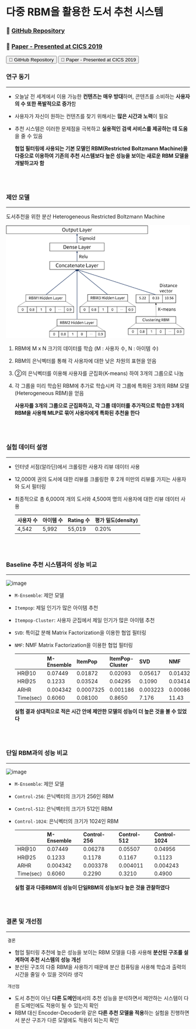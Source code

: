 # 다중 RBM을 활용한 도서 추천 시스템
### &#128193; [GitHub Repository](https://github.com/leee5495/Distributed_Heterogeneous_RBM)
### &#128196; [Paper - Presented at CICS 2019](https://leee5495.github.io/pdf/CICS_lej.pdf)
<button onclick="location.href='https://github.com/leee5495/Distributed_Heterogeneous_RBM'" type="button">&#128193; GitHub Repository</button>
<button onclick="location.href='https://leee5495.github.io/pdf/CICS_lej.pdf'" type="button">&#128196; Paper - Presented at CICS 2019</button>
<br>

### 연구 동기
---
- 오늘날 전 세계에서 이용 가능한 **컨텐츠는 매우 방대**하며, 콘텐츠를 소비하는 **사용자의 수 또한 폭발적으로 증가**함
- 사용자가 자신이 원하는 컨텐츠를 찾기 위해서는 **많은 시간과 노력**이 필요
- 추천 시스템은 이러한 문제점을 극복하고 **실용적인 검색 서비스를 제공하는 데 도움**을 줄 수 있음

  **협업 필터링에 사용되는 기본 모델인 RBM(Restricted Boltzmann Machine)을 다중으로 이용하여 기존의 추천 시스템보다 높은 성능을 보이는 새로운 RBM 모델을 개발하고자 함**
  
<br><br>

### 제안 모델
---
도서추천을 위한 분산 Heterogeneous Restricted Boltzmann Machine
<br>

<img src="images/dhrbm.png?raw=true"/>
<br>

1. RBM에 M x N 크기의 데이터를 학습 (M : 사용자 수, N : 아이템 수)
2. RBM의 은닉벡터를 통해 각 사용자에 대한 낮은 차원의 표현을 얻음
3. ②의 은닉벡터를 이용해 사용자를 군집화(K-means) 하여 3개의 그룹으로 나눔
4. 각 그룹을 미리 학습된 RBM에 추가로 학습시켜 각 그룹에 특화된 3개의 RBM 모델 (Heterogeneous RBM)을 얻음


   **사용자를 3개의 그룹으로 군집화하고, 각 그룹 데이터를 추가적으로 학습한 3개의 RBM을 사용해 MLP로 묶어 사용자에게 특화된 추천을 한다**
   
<br><br>

### 실험 데이터 설명
---
- 인터넷 서점(알라딘)에서 크롤링한 사용자 리뷰 데이터 사용
- 12,000여 권의 도서에 대한 리뷰를 크롤링한 후 2개 미만의 리뷰를 가지는 사용자와 도서 필터링
- 최종적으로 총 6,000여 개의 도서와 4,500여 명의 사용자에 대한 리뷰 데이터 사용

  사용자 수 | 아이템 수 | Rating 수 | 평가   밀도(density)
  -- | -- | -- | --
  4,542 | 5,992 | 55,019 | 0.20%

<br><br>

### Baseline 추천 시스템과의 성능 비교
---
![image](https://user-images.githubusercontent.com/39192405/93019262-d1eb7480-f610-11ea-8473-92b9616b0ee5.png)
- `M-Ensemble`: 제안 모델
- `Itempop`: 제일 인기가 많은 아이템 추천
- `Itempop-Cluster`: 사용자 군집에서 제일 인기가 많은 아이템 추천
- `SVD`: 특이값 분해 Matrix Factorization을 이용한 협업 필터링
- `NMF`: NMF Matrix Factorization을 이용한 협업 필터링

    | M-Ensemble | ItemPop | ItemPop-Cluster | SVD | NMF
  -- | -- | -- | -- | -- | --
  HR@10 | 0.07449 | 0.01872 | 0.02093 | 0.05617 | 0.01432
  HR@25 | 0.1233 | 0.03524 | 0.04295 | 0.1090 | 0.03414
  ARHR | 0.004342 | 0.0007325 | 0.001186 | 0.003223 | 0.0008671
  Time(sec) | 0.6060 | 0.08100 | 0.8650 | 7.176 | 11.43

  **실험 결과 상대적으로 적은 시간 안에 제안한 모델의 성능이 더 높은 것을 볼 수 있었다**
  
<br><br>

### 단일 RBM과의 성능 비교
---
![image](https://user-images.githubusercontent.com/39192405/93019413-d2d0d600-f611-11ea-91a8-cc54bbd56b00.png)
- `M-Ensemble`: 제안 모델
- `Control-256`: 은닉벡터의 크기가 256인 RBM
- `Control-512`: 은닉벡터의 크기가 512인 RBM
- `Control-1024`: 은닉벡터의 크기가 1024인 RBM

    | M-Ensemble | Control-256 | Control-512 | Control-1024
  -- | -- | -- | -- | --
  HR@10 | 0.07449 | 0.06278 | 0.05507 | 0.04956
  HR@25 | 0.1233 | 0.1178 | 0.1167 | 0.1123
  ARHR | 0.004342 | 0.003378 | 0.004011 | 0.004243
  Time(sec) | 0.6060 | 0.2290 | 0.3210 | 0.4900

  **실험 결과 다중RBM의 성능이 단일RBM의 성능보다 높은 것을 관찰하였다**
  
<br><br>

### 결론 및 개선점
---

&nbsp;`결론`
- 협업 필터링 추천에 높은 성능을 보이는 RBM 모델을 다중 사용해 **분산된 구조를 설계하여 추천 시스템의 성능 개선**
- 분산된 구조의 다중 RBM을 사용하기 때문에 분산 컴퓨팅을 사용해 학습과 출력의 시간을 줄일 수 있을 것이라 생각

&nbsp;`개선점`
- 도서 추천이 아닌 **다른 도메인**에서의 추천 성능을 분석하면서 제안하는 시스템이 다른 도메인에도 적용이 될 수 있는지 확인
- RBM 대신 Encoder-Decoder와 같은 **다른 추천 모델을 적용**하는 실험을 진행하면서 분산 구조가 다른 모델에도 적용이 되는지 확인
